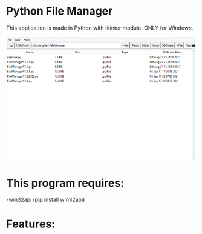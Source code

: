 # Python File Manager
This application is made in Python with tkinter module. ONLY for Windows.

![alt text](https://raw.githubusercontent.com/NLogDEV/Python-File-Manager/main/demo.png)
<p></p>

# This program requires:
<p>-win32api (pip install win32api)</p>

# Features:
<p></p>



